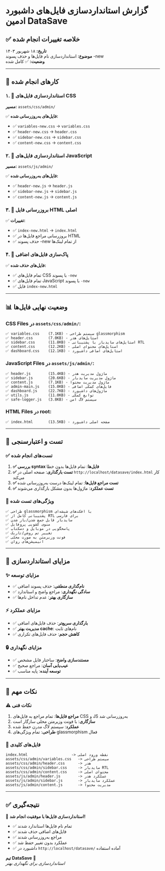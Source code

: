 # گزارش استانداردسازی فایل‌های داشبورد ادمین DataSave

## ✅ خلاصه تغییرات انجام شده

**تاریخ:** ۱۸ شهریور ۱۴۰۳  
**موضوع:** استانداردسازی نام فایل‌ها و حذف پسوند -new  
**وضعیت:** ✅ کامل شده

---

## 🎯 کارهای انجام شده

### ۱. 📝 استانداردسازی فایل‌های CSS

**مسیر:** `assets/css/admin/`

✅ **فایل‌های به‌روزرسانی شده:**
- ✅ `variables-new.css` → `variables.css`
- ✅ `header-new.css` → `header.css`
- ✅ `sidebar-new.css` → `sidebar.css`
- ✅ `content-new.css` → `content.css`

### ۲. 🔧 استانداردسازی فایل‌های JavaScript

**مسیر:** `assets/js/admin/`

✅ **فایل‌های به‌روزرسانی شده:**
- ✅ `header-new.js` → `header.js`
- ✅ `sidebar-new.js` → `sidebar.js`
- ✅ `content-new.js` → `content.js`

### ۳. 📄 بروزرسانی فایل HTML اصلی

✅ **تغییرات:**
- ✅ `index-new.html` → `index.html`
- ✅ بروزرسانی مراجع فایل‌ها در HTML
- ✅ حذف پسوند -new از تمام لینک‌ها

### ۴. 🧹 پاک‌سازی فایل‌های اضافی

✅ **فایل‌های حذف شده:**
- ✅ تمام فایل‌های CSS با پسوند `-new`
- ✅ تمام فایل‌های JavaScript با پسوند `-new`
- ✅ فایل `index-new.html`

---

## 📊 وضعیت نهایی فایل‌ها

### CSS Files در `assets/css/admin/`:
```
✅ variables.css    (7.1KB) - سیستم طراحی glassmorphism
✅ header.css       (7.0KB) - استایل‌های هدر
✅ sidebar.css      (11.8KB) - استایل‌های سایدبار با پشتیبانی RTL
✅ content.css      (12.2KB) - استایل‌های محتوای اصلی
✅ dashboard.css    (12.1KB) - استایل‌های اضافی داشبورد
```

### JavaScript Files در `assets/js/admin/`:
```
✅ header.js        (15.4KB) - ماژول مدیریت هدر
✅ sidebar.js       (20.6KB) - ماژول مدیریت سایدبار
✅ content.js       (7.1KB) - ماژول مدیریت محتوا
✅ admin-main.js    (15.0KB) - فایل‌های کمکی اضافی
✅ dashboard.js     (22.7KB) - ماژول‌های داشبورد
✅ utils.js         (11.0KB) - توابع کمکی
✅ safe-logger.js   (3.8KB) - سیستم لاگ امن
```

### HTML Files در root:
```
✅ index.html       (13.5KB) - صفحه اصلی داشبورد
```

---

## 🚀 تست و اعتبارسنجی

### ✅ تست‌های انجام شده

1. **✅ بررسی syntax فایل‌ها**: تمام فایل‌ها بدون خطا
2. **✅ تست بارگذاری**: صفحه اصلی در `http://localhost/datasave/index.html` کار می‌کند
3. **✅ تست مراجع فایل‌ها**: تمام لینک‌ها درست به‌روزرسانی شده
4. **✅ تست عملکرد**: ماژول‌ها بدون مشکل بارگذاری می‌شوند

### 🧪 ویژگی‌های تست شده

```
✅ طراحی glassmorphism با افکت‌های شیشه‌ای
✅ پشتیبانی کامل از RTL برای فارسی
✅ سایدبار قابل جمع شدن/باز شدن
✅ منوی کشویی پروفایل
✅ پاسخگویی در موبایل و دسکتاپ
✅ تغییر تم روشن/تاریک
✅ فونت وزیرمتن به صورت محلی
✅ انیمیشن‌های روان
```

---

## 🎯 مزایای استانداردسازی

### ✨ مزایای توسعه
- ✅ **نام‌گذاری منطقی**: حذف پسوند اضافی
- ✅ **سادگی نگهداری**: مراجع واضح و استاندارد
- ✅ **سازگاری بهتر**: عدم تداخل نام‌ها

### ⚡ مزایای عملکرد
- ✅ **بارگذاری سریع‌تر**: حذف فایل‌های اضافی
- ✅ **مدیریت بهتر cache**: نام‌های ثابت
- ✅ **کاهش حجم**: حذف فایل‌های تکراری

### 🔒 مزایای نگهداری
- ✅ **مستندسازی واضح**: ساختار فایل مشخص
- ✅ **عیب‌یابی آسان**: مراجع صحیح
- ✅ **توسعه آینده**: پایه مناسب

---

## 📝 نکات مهم

### ⚠️ نکات فنی

1. **مراجع فایل‌ها**: تمام مراجع به فایل‌های CSS و JS به‌روزرسانی شد
2. **سازگاری**: با فونت وزیرمتن محلی سازگار است
3. **عملکرد**: سیستم لاگ مدرن حفظ شده
4. **طراحی**: تمام ویژگی‌های glassmorphism فعال

### 🔧 فایل‌های کلیدی

```
index.html                    -> نقطه ورود اصلی
assets/css/admin/variables.css   -> سیستم طراحی
assets/css/admin/header.css      -> هدر
assets/css/admin/sidebar.css     -> سایدبار RTL
assets/css/admin/content.css     -> محتوای اصلی
assets/js/admin/header.js        -> عملکرد هدر
assets/js/admin/sidebar.js       -> عملکرد سایدبار
assets/js/admin/content.js       -> مدیریت محتوا
```

---

## ✅ نتیجه‌گیری

🎉 **استانداردسازی فایل‌ها با موفقیت انجام شد!**

- ✅ تمام نام فایل‌ها استاندارد شدند
- ✅ فایل‌های اضافی حذف شدند
- ✅ مراجع به‌روزرسانی شدند
- ✅ عملکرد بدون تغییر حفظ شد
- ✅ داشبورد در `http://localhost/datasave/` آماده استفاده

**تیم DataSave** 🚀  
*استانداردسازی برای نگهداری بهتر*